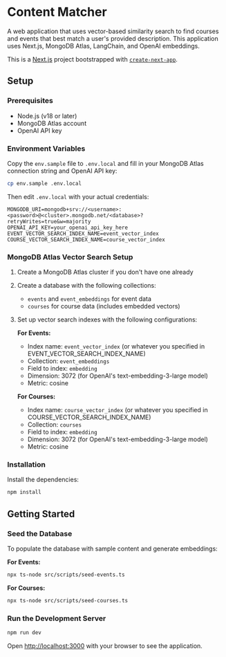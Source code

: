 # Content Matcher

A web application that uses vector-based similarity search to find courses and events that best match a user's provided description. This application uses Next.js, MongoDB Atlas, LangChain, and OpenAI embeddings.

This is a [Next.js](https://nextjs.org) project bootstrapped with [`create-next-app`](https://nextjs.org/docs/app/api-reference/cli/create-next-app).

## Setup

### Prerequisites

- Node.js (v18 or later)
- MongoDB Atlas account
- OpenAI API key

### Environment Variables

Copy the `env.sample` file to `.env.local` and fill in your MongoDB Atlas connection string and OpenAI API key:

```bash
cp env.sample .env.local
```

Then edit `.env.local` with your actual credentials:

```
MONGODB_URI=mongodb+srv://<username>:<password>@<cluster>.mongodb.net/<database>?retryWrites=true&w=majority
OPENAI_API_KEY=your_openai_api_key_here
EVENT_VECTOR_SEARCH_INDEX_NAME=event_vector_index
COURSE_VECTOR_SEARCH_INDEX_NAME=course_vector_index
```

### MongoDB Atlas Vector Search Setup

1. Create a MongoDB Atlas cluster if you don't have one already
2. Create a database with the following collections:
   - `events` and `event_embeddings` for event data
   - `courses` for course data (includes embedded vectors)
3. Set up vector search indexes with the following configurations:

   **For Events:**
   - Index name: `event_vector_index` (or whatever you specified in EVENT_VECTOR_SEARCH_INDEX_NAME)
   - Collection: `event_embeddings`
   - Field to index: `embedding`
   - Dimension: 3072 (for OpenAI's text-embedding-3-large model)
   - Metric: cosine
   
   **For Courses:**
   - Index name: `course_vector_index` (or whatever you specified in COURSE_VECTOR_SEARCH_INDEX_NAME)
   - Collection: `courses`
   - Field to index: `embedding`
   - Dimension: 3072 (for OpenAI's text-embedding-3-large model)
   - Metric: cosine

### Installation

Install the dependencies:

```bash
npm install
```

## Getting Started

### Seed the Database

To populate the database with sample content and generate embeddings:

**For Events:**
```bash
npx ts-node src/scripts/seed-events.ts
```

**For Courses:**
```bash
npx ts-node src/scripts/seed-courses.ts
```

### Run the Development Server

```bash
npm run dev
```

Open [http://localhost:3000](http://localhost:3000) with your browser to see the application.